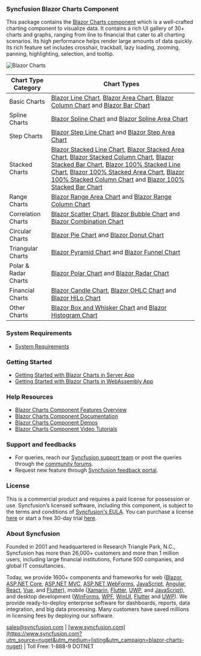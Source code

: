 ### Syncfusion Blazor Charts Component

This package contains the [Blazor Charts component](https://www.syncfusion.com/blazor-components/blazor-charts?utm_source=nuget&utm_medium=listing&utm_campaign=blazor-charts-nuget) which is a well-crafted charting component to visualize data. It contains a rich UI gallery of 30+ charts and graphs, ranging from line to financial that cater to all charting scenarios. Its high performance helps render large amounts of data quickly. Its rich feature set includes crosshair, trackball, lazy loading, zooming, panning, highlighting, selection, and tooltip.

![Blazor Charts](https://raw.githubusercontent.com/SyncfusionExamples/nuget-img/master/blazor/blazor-charts.png)

| Chart Type Category | Chart Types |
|-------|-------|
| Basic Charts | [Blazor Line Chart](https://www.syncfusion.com/blazor-components/blazor-charts/chart-types/line-chart?utm_source=nuget&utm_medium=listing&utm_campaign=blazor-charts-nuget), [Blazor Area Chart](https://www.syncfusion.com/blazor-components/blazor-charts/chart-types/area-chart?utm_source=nuget&utm_medium=listing&utm_campaign=blazor-charts-nuget), [Blazor Column Chart](https://www.syncfusion.com/blazor-components/blazor-charts/chart-types/column-chart?utm_source=nuget&utm_medium=listing&utm_campaign=blazor-charts-nuget) and [Blazor Bar Chart](https://www.syncfusion.com/blazor-components/blazor-charts/chart-types/bar-chart?utm_source=nuget&utm_medium=listing&utm_campaign=blazor-charts-nuget) |
| Spline Charts | [Blazor Spline Chart](https://www.syncfusion.com/blazor-components/blazor-charts/chart-types/spline-chart?utm_source=nuget&utm_medium=listing&utm_campaign=blazor-charts-nuget) and [Blazor Spline Area Chart](https://www.syncfusion.com/blazor-components/blazor-charts/chart-types/spline-area-chart?utm_source=nuget&utm_medium=listing&utm_campaign=blazor-charts-nuget) |
| Step Charts | [Blazor Step Line Chart](https://www.syncfusion.com/blazor-components/blazor-charts/chart-types/stepline-chart?utm_source=nuget&utm_medium=listing&utm_campaign=blazor-charts-nuget) and [Blazor Step Area Chart](https://www.syncfusion.com/blazor-components/blazor-charts/chart-types/step-area-chart?utm_source=nuget&utm_medium=listing&utm_campaign=blazor-charts-nuget) |
| Stacked Charts | [Blazor Stacked Line Chart](https://www.syncfusion.com/blazor-components/blazor-charts/chart-types/stacked-line-chart?utm_source=nuget&utm_medium=listing&utm_campaign=blazor-charts-nuget), [Blazor Stacked Area Chart](https://www.syncfusion.com/blazor-components/blazor-charts/chart-types/stacked-area-chart?utm_source=nuget&utm_medium=listing&utm_campaign=blazor-charts-nuget), [Blazor Stacked Column Chart](https://www.syncfusion.com/blazor-components/blazor-charts/chart-types/stacked-column-chart?utm_source=nuget&utm_medium=listing&utm_campaign=blazor-charts-nuget), [Blazor Stacked Bar Chart](https://www.syncfusion.com/blazor-components/blazor-charts/chart-types/stacked-bar-chart?utm_source=nuget&utm_medium=listing&utm_campaign=blazor-charts-nuget), [Blazor 100% Stacked Line Chart](https://www.syncfusion.com/blazor-components/blazor-charts/chart-types/100-stacked-line-chart?utm_source=nuget&utm_medium=listing&utm_campaign=blazor-charts-nuget), [Blazor 100% Stacked Area Chart](https://www.syncfusion.com/blazor-components/blazor-charts/chart-types/100-stacked-area-chart?utm_source=nuget&utm_medium=listing&utm_campaign=blazor-charts-nuget), [Blazor 100% Stacked Column Chart](https://www.syncfusion.com/blazor-components/blazor-charts/chart-types/100-stacked-column-chart?utm_source=nuget&utm_medium=listing&utm_campaign=blazor-charts-nuget) and [Blazor 100% Stacked Bar Chart](https://www.syncfusion.com/blazor-components/blazor-charts/chart-types/100-stacked-bar-chart?utm_source=nuget&utm_medium=listing&utm_campaign=blazor-charts-nuget) |
| Range Charts | [Blazor Range Area Chart](https://www.syncfusion.com/blazor-components/blazor-charts/chart-types/range-area-chart?utm_source=nuget&utm_medium=listing&utm_campaign=blazor-charts-nuget) and [Blazor Range Column Chart](https://www.syncfusion.com/blazor-components/blazor-charts/chart-types/range-column-chart?utm_source=nuget&utm_medium=listing&utm_campaign=blazor-charts-nuget) |
| Correlation Charts | [Blazor Scatter Chart](https://www.syncfusion.com/blazor-components/blazor-charts/chart-types/scatter-chart?utm_source=nuget&utm_medium=listing&utm_campaign=blazor-charts-nuget), [Blazor Bubble Chart](https://www.syncfusion.com/blazor-components/blazor-charts/chart-types/bubble-chart?utm_source=nuget&utm_medium=listing&utm_campaign=blazor-charts-nuget) and [Blazor Combination Chart](https://www.syncfusion.com/blazor-components/blazor-charts/chart-types/combination-chart?utm_source=nuget&utm_medium=listing&utm_campaign=blazor-charts-nuget) |
| Circular Charts | [Blazor Pie Chart](https://www.syncfusion.com/blazor-components/blazor-charts/chart-types/pie-chart?utm_source=nuget&utm_medium=listing&utm_campaign=blazor-charts-nuget) and [Blazor Donut Chart](https://www.syncfusion.com/blazor-components/blazor-charts/chart-types/donut-chart?utm_source=nuget&utm_medium=listing&utm_campaign=blazor-charts-nuget) |
| Triangular Charts | [Blazor Pyramid Chart](https://www.syncfusion.com/blazor-components/blazor-charts/chart-types/pyramid-chart?utm_source=nuget&utm_medium=listing&utm_campaign=blazor-charts-nuget) and [Blazor Funnel Chart](https://www.syncfusion.com/blazor-components/blazor-charts/chart-types/funnel-chart?utm_source=nuget&utm_medium=listing&utm_campaign=blazor-charts-nuget) |
| Polar & Radar Charts | [Blazor Polar Chart](https://www.syncfusion.com/blazor-components/blazor-charts/chart-types/polar-chart?utm_source=nuget&utm_medium=listing&utm_campaign=blazor-charts-nuget) and [Blazor Radar Chart](https://www.syncfusion.com/blazor-components/blazor-charts/chart-types/radar-chart?utm_source=nuget&utm_medium=listing&utm_campaign=blazor-charts-nuget) |
| Financial Charts | [Blazor Candle Chart](https://www.syncfusion.com/blazor-components/blazor-charts/chart-types/stock-chart?utm_source=nuget&utm_medium=listing&utm_campaign=blazor-charts-nuget), [Blazor OHLC Chart](https://www.syncfusion.com/blazor-components/blazor-charts/chart-types/ohlc-chart?utm_source=nuget&utm_medium=listing&utm_campaign=blazor-charts-nuget) and [Blazor HiLo Chart](https://www.syncfusion.com/blazor-components/blazor-charts/chart-types/hilo-chart?utm_source=nuget&utm_medium=listing&utm_campaign=blazor-charts-nuget) |
| Other Charts | [Blazor Box and Whisker Chart](https://www.syncfusion.com/blazor-components/blazor-charts/chart-types/box-and-whisker-chart?utm_source=nuget&utm_medium=listing&utm_campaign=blazor-charts-nuget) and [Blazor Histogram Chart](https://www.syncfusion.com/blazor-components/blazor-charts/chart-types/histogram-chart?utm_source=nuget&utm_medium=listing&utm_campaign=blazor-charts-nuget) |

### System Requirements

* [System Requirements](https://blazor.syncfusion.com/documentation/system-requirements?utm_source=nuget&utm_medium=listing&utm_campaign=blazor-charts-nuget)

### Getting Started

* [Getting Started with Blazor Charts in Server App](https://blazor.syncfusion.com/documentation/chart/getting-started-server?utm_source=nuget&utm_medium=listing&utm_campaign=blazor-charts-nuget)
* [Getting Started with Blazor Charts in WebAssembly App](https://blazor.syncfusion.com/documentation/chart/getting-started-wasm?utm_source=nuget&utm_medium=listing&utm_campaign=blazor-charts-nuget)

### Help Resources

* [Blazor Charts Component Features Overview](https://www.syncfusion.com/blazor-components/blazor-charts?utm_source=nuget&utm_medium=listing&utm_campaign=blazor-charts-nuget)
* [Blazor Charts Component Documentation](https://blazor.syncfusion.com/documentation/chart/getting-started-server?utm_source=nuget&utm_medium=listing&utm_campaign=blazor-charts-nuget)
* [Blazor Charts Component Demos](https://blazor.syncfusion.com/demos/chart/line?utm_source=nuget&utm_medium=listing&utm_campaign=blazor-charts-nuget)
* [Blazor Charts Component Video Tutorials](https://www.syncfusion.com/tutorial-videos/blazor/charts?utm_source=nuget&utm_medium=listing&utm_campaign=blazor-charts-nuget)

### Support and feedbacks

* For queries, reach our [Syncfusion support team](https://www.syncfusion.com/support/directtrac/incidents/newincident?utm_source=nuget&utm_medium=listing&utm_campaign=blazor-charts-nuget) or post the queries through the [community forums](https://www.syncfusion.com/forums/blazor-components?utm_source=nuget&utm_medium=listing&utm_campaign=blazor-charts-nuget). 
* Request new feature through [Syncfusion feedback portal](https://www.syncfusion.com/feedback/blazor-components?utm_source=nuget&utm_medium=listing&utm_campaign=blazor-charts-nuget).


### License

This is a commercial product and requires a paid license for possession or use. Syncfusion’s licensed software, including this component, is subject to the terms and conditions of [Syncfusion's EULA](https://www.syncfusion.com/eula/es/?utm_source=nuget&utm_medium=listing&utm_campaign=blazor-charts-nuget). You can purchase a license [here]( https://www.syncfusion.com/sales/products?utm_source=nuget&utm_medium=listing&utm_campaign=blazor-charts-nuget) or start a free 30-day trial [here](https://www.syncfusion.com/account/manage-trials/start-trials?utm_source=nuget&utm_medium=listing&utm_campaign=blazor-charts-nuget).

### About Syncfusion

Founded in 2001 and headquartered in Research Triangle Park, N.C., Syncfusion has more than 26,000+ customers and more than 1 million users, including large financial institutions, Fortune 500 companies, and global IT consultancies.
 
Today, we provide 1600+ components and frameworks for web ([Blazor](https://www.syncfusion.com/blazor-components?utm_source=nuget&utm_medium=listing&utm_campaign=blazor-charts-nuget), [ASP.NET Core](https://www.syncfusion.com/aspnet-core-ui-controls?utm_source=nuget&utm_medium=listing&utm_campaign=blazor-charts-nuget), [ASP.NET MVC](https://www.syncfusion.com/aspnet-mvc-ui-controls?utm_source=nuget&utm_medium=listing&utm_campaign=blazor-charts-nuget), [ASP.NET WebForms](https://www.syncfusion.com/jquery/aspnet-webforms-ui-controls?utm_source=nuget&utm_medium=listing&utm_campaign=blazor-charts-nuget), [JavaScript](https://www.syncfusion.com/javascript-ui-controls?utm_source=nuget&utm_medium=listing&utm_campaign=blazor-charts-nuget), [Angular](https://www.syncfusion.com/angular-ui-components?utm_source=nuget&utm_medium=listing&utm_campaign=blazor-charts-nuget), [React](https://www.syncfusion.com/react-ui-components?utm_source=nuget&utm_medium=listing&utm_campaign=blazor-charts-nuget), [Vue](https://www.syncfusion.com/vue-ui-components?utm_source=nuget&utm_medium=listing&utm_campaign=blazor-charts-nuget), and [Flutter](https://www.syncfusion.com/flutter-widgets?utm_source=nuget&utm_medium=listing&utm_campaign=blazor-charts-nuget)), mobile ([Xamarin](https://www.syncfusion.com/xamarin-ui-controls?utm_source=nuget&utm_medium=listing&utm_campaign=blazor-charts-nuget), [Flutter](https://www.syncfusion.com/flutter-widgets?utm_source=nuget&utm_medium=listing&utm_campaign=blazor-charts-nuget), [UWP](https://www.syncfusion.com/uwp-ui-controls?utm_source=nuget&utm_medium=listing&utm_campaign=blazor-charts-nuget), and [JavaScript](https://www.syncfusion.com/javascript-ui-controls?utm_source=nuget&utm_medium=listing&utm_campaign=blazor-charts-nuget)), and desktop development ([WinForms](https://www.syncfusion.com/winforms-ui-controls?utm_source=nuget&utm_medium=listing&utm_campaign=blazor-charts-nuget), [WPF](https://www.syncfusion.com/wpf-controls?utm_source=nuget&utm_medium=listing&utm_campaign=blazor-charts-nuget), [WinUI](https://www.syncfusion.com/winui-controls?utm_source=nuget&utm_medium=listing&utm_campaign=blazor-charts-nuget), [Flutter](https://www.syncfusion.com/flutter-widgets?utm_source=nuget&utm_medium=listing&utm_campaign=blazor-charts-nuget) and [UWP](https://www.syncfusion.com/uwp-ui-controls?utm_source=nuget&utm_medium=listing&utm_campaign=blazor-charts-nuget)). We provide ready-to-deploy enterprise software for dashboards, reports, data integration, and big data processing. Many customers have saved millions in licensing fees by deploying our software.

[sales@syncfusion.com](mailto:sales@syncfusion.com?Subject=Syncfusion%20Blazor%20-%20NuGet) | [www.syncfusion.com](https://www.syncfusion.com?utm_source=nuget&utm_medium=listing&utm_campaign=blazor-charts-nuget) | Toll Free: 1-888-9 DOTNET